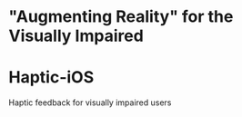 # "Augmenting Reality" for the Visually Impaired

# Haptic-iOS
Haptic feedback for visually impaired users
